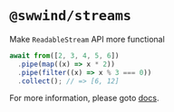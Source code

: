 # `@swwind/streams`

Make `ReadableStream` API more functional

```ts
await from([2, 3, 4, 5, 6])
  .pipe(map((x) => x * 2))
  .pipe(filter((x) => x % 3 === 0))
  .collect(); // => [6, 12]
```

For more information, please goto [docs](jsr.io/@swwind/streams).
